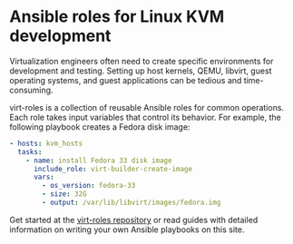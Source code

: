 # Ansible roles for Linux KVM development

Virtualization engineers often need to create specific environments for
development and testing. Setting up host kernels, QEMU, libvirt, guest
operating systems, and guest applications can be tedious and time-consuming.

virt-roles is a collection of reusable Ansible roles for common operations.
Each role takes input variables that control its behavior. For example, the
following playbook creates a Fedora disk image:

```yaml
- hosts: kvm_hosts
  tasks:
    - name: install Fedora 33 disk image
      include_role: virt-builder-create-image
      vars:
        - os_version: fedora-33
        - size: 32G
        - output: /var/lib/libvirt/images/fedora.img
```

Get started at the [virt-roles
repository](https://github.com/virt-roles/virt-roles) or read guides with
detailed information on writing your own Ansible playbooks on this site.
